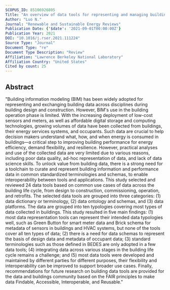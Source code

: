 ```yaml
---
SCOPUS_ID: 85106926805
Title: "An overview of data tools for representing and managing building information and performance data"
Author: "Luo N."
Journal: "Renewable and Sustainable Energy Reviews"
Publication Date: {'$date': '2021-09-01T00:00:00Z'}
Publication Year: 2021
DOI: "10.1016/j.rser.2021.111224"
Source Type: "Journal"
Document Type: "re"
Document Type Description: "Review"
Affiliation: "Lawrence Berkeley National Laboratory"
Affiliation Country: "United States"
Cited by count: 25
---
```


## Abstract
"Building information modeling (BIM) has been widely adopted for representing and exchanging building data across disciplines during building design and construction. However, BIM's use in the building operation phase is limited. With the increasing deployment of low-cost sensors and meters, as well as affordable digital storage and computing technologies, growing volumes of data have been collected from buildings, their energy services systems, and occupants. Such data are crucial to help decision makers understand what, how, and when energy is consumed in buildings—a critical step to improving building performance for energy efficiency, demand flexibility, and resilience. However, practical analyses and use of the collected data are very limited due to various reasons, including poor data quality, ad-hoc representation of data, and lack of data science skills. To unlock value from building data, there is a strong need for a toolchain to curate and represent building information and performance data in common standardized terminologies and schemas, to enable interoperability between tools and applications. This study selected and reviewed 24 data tools based on common use cases of data across the building life cycle, from design to construction, commissioning, operation, and retrofits. The selected data tools are grouped into three categories: (1) data dictionary or terminology, (2) data ontology and schemas, and (3) data platforms. The data are grouped into ten typologies covering most types of data collected in buildings. This study resulted in five main findings: (1) most data representation tools can represent their intended data typologies well, such as Green Button for smart meter data and Brick schema for metadata of sensors in buildings and HVAC systems, but none of the tools cover all ten types of data; (2) there is a need for data schemas to represent the basis of design data and metadata of occupant data; (3) standard terminologies such as those defined in BEDES are only adopted in a few data tools; (4) integrating data across various stages in the building life cycle remains a challenge; and (5) most data tools were developed and maintained by different parties for different purposes, their flexibility and interoperability can be improved to support broader use cases. Finally, recommendations for future research on building data tools are provided for the data and buildings community based on the FAIR principles to make data Findable, Accessible, Interoperable, and Reusable."
